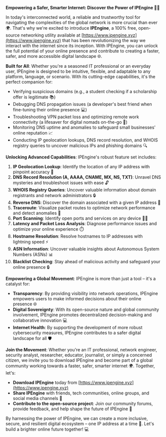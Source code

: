 **Empowering a Safer, Smarter Internet: Discover the Power of IPEngine 🔐🚀**

In today's interconnected world, a reliable and trustworthy tool for navigating the complexities of the global network is more crucial than ever 🌍. That's why we're excited to introduce **IPEngine**, a 100% free, open-source networking utility available at [https://www.ipengine.xyz](https://www.ipengine.xyz) that has been revolutionizing the way we interact with the internet since its inception. With IPEngine, you can unlock the full potential of your online presence and contribute to creating a faster, safer, and more accessible digital landscape 🌐.

**Built for All**: Whether you're a seasoned IT professional or an everyday user, IPEngine is designed to be intuitive, flexible, and adaptable to any platform, language, or scenario. With its cutting-edge capabilities, it's the perfect companion for:

*   Verifying suspicious domains (e.g., a student checking if a scholarship offer is legitimate 📚)
*   Debugging DNS propagation issues (a developer's best friend when fine-tuning their online presence 💻)
*   Troubleshooting VPN packet loss and optimizing remote work connectivity (a lifesaver for digital nomads on-the-go 🛫️)
*   Monitoring DNS uptime and anomalies to safeguard small businesses' online reputation 📈
*   Conducting IP geolocation lookups, DNS record resolution, and WHOIS registry queries to uncover malicious IPs and phishing domains 🔍

**Unlocking Advanced Capabilities**: IPEngine's robust feature set includes:

1.  **IP Geolocation Lookup**: Identify the location of any IP address with pinpoint accuracy 📍
2.  **DNS Record Resolution (A, AAAA, CNAME, MX, NS, TXT)**: Unravel DNS mysteries and troubleshoot issues with ease 🔓
3.  **WHOIS Registry Queries**: Uncover valuable information about domain registrants and network administrators 🔒
4.  **Reverse DNS**: Discover the domain associated with a given IP address 🔄
5.  **Traceroute**: Visualize packet routes to optimize network performance and detect anomalies 🚀
6.  **Port Scanning**: Identify open ports and services on any device 🕵️‍♀️
7.  **Latency and Packet Loss Analysis**: Diagnose performance issues and optimize your online experience ⏱️
8.  **Hostname Resolution**: Resolve hostnames to IP addresses with lightning speed ⚡️
9.  **ASN Information**: Uncover valuable insights about Autonomous System Numbers (ASNs) 📊
10. **Blacklist Checking**: Stay ahead of malicious activity and safeguard your online presence 🔒

**Empowering a Global Movement**: IPEngine is more than just a tool – it's a catalyst for:

*   **Transparency**: By providing visibility into network operations, IPEngine empowers users to make informed decisions about their online presence 🌐
*   **Digital Sovereignty**: With its open-source nature and global community involvement, IPEngine promotes decentralized decision-making and collaborative innovation 💻
*   **Internet Health**: By supporting the development of more robust cybersecurity measures, IPEngine contributes to a safer digital landscape for all 🛡️

**Join the Movement**: Whether you're an IT professional, network engineer, security analyst, researcher, educator, journalist, or simply a concerned citizen, we invite you to download IPEngine and become part of a global community working towards a faster, safer, smarter internet 🌍. Together, let's:

*   **Download IPEngine** today from [https://www.ipengine.xyz](https://www.ipengine.xyz)
*   **Share IPEngine** with friends, tech communities, online groups, and social media channels 🔗
*   **Contribute to the open-source project**: Join our community forums, provide feedback, and help shape the future of IPEngine 🤝

By harnessing the power of IPEngine, we can create a more inclusive, secure, and resilient digital ecosystem – one IP address at a time 🔗. Let's build a brighter online future together! 💻